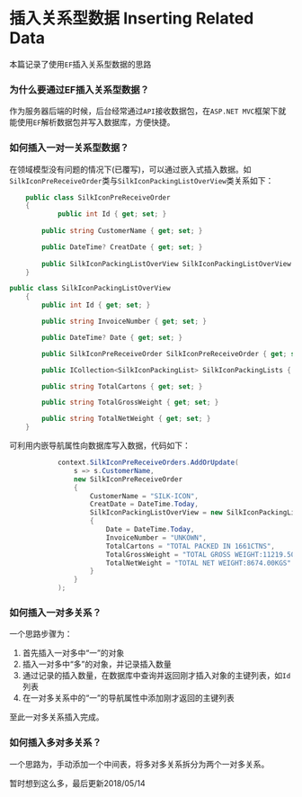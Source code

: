 # 插入关系型数据 Inserting Related Data
本篇记录了使用`EF`插入关系型数据的思路

### 为什么要通过EF插入关系型数据？
作为服务器后端的时候，后台经常通过`API`接收数据包，在`ASP.NET MVC`框架下就能使用`EF`解析数据包并写入数据库，方便快捷。

### 如何插入一对一关系型数据？
在领域模型没有问题的情况下(已覆写)，可以通过嵌入式插入数据。如`SilkIconPreReceiveOrder`类与`SilkIconPackingListOverView`类关系如下：
```c#
    public class SilkIconPreReceiveOrder
    {
    		public int Id { get; set; }
        
        public string CustomerName { get; set; }

        public DateTime? CreatDate { get; set; }
        
        public SilkIconPackingListOverView SilkIconPackingListOverView { get; set; }    //与SilkIconPackingListOverView为一对一关系
    }
```

```c#
public class SilkIconPackingListOverView
	{
		public int Id { get; set; }

		public string InvoiceNumber { get; set; }

		public DateTime? Date { get; set; }

		public SilkIconPreReceiveOrder SilkIconPreReceiveOrder { get; set; }    //与SilkIconPreReceiveOrder为一对一关系

		public ICollection<SilkIconPackingList> SilkIconPackingLists { get; set; }

		public string TotalCartons { get; set; }

		public string TotalGrossWeight { get; set; }

		public string TotalNetWeight { get; set; }
	}
```

可利用内嵌导航属性向数据库写入数据，代码如下：
```c#
            context.SilkIconPreReceiveOrders.AddOrUpdate(
                s => s.CustomerName,
                new SilkIconPreReceiveOrder
                {
                    CustomerName = "SILK-ICON",
                    CreatDate = DateTime.Today,
                    SilkIconPackingListOverView = new SilkIconPackingListOverView   //内嵌一对一关系的对象，一个SilkIconPreReceiveOrder只对应一个SilkIconPackingListOverView
                    {
                        Date = DateTime.Today,
                        InvoiceNumber = "UNKOWN",
                        TotalCartons = "TOTAL PACKED IN 1661CTNS",
                        TotalGrossWeight = "TOTAL GROSS WEIGHT:11219.50KGS",
                        TotalNetWeight = "TOTAL NET WEIGHT:8674.00KGS"
                    }
                }
            );
```

### 如何插入一对多关系？
一个思路步骤为：

1. 首先插入一对多中“一”的对象
2. 插入一对多中“多”的对象，并记录插入数量
3. 通过记录的插入数量，在数据库中查询并返回刚才插入对象的主键列表，如`Id`列表
4. 在一对多关系中的“一”的导航属性中添加刚才返回的主键列表

至此一对多关系插入完成。

### 如何插入多对多关系？
一个思路为，手动添加一个中间表，将多对多关系拆分为两个一对多关系。

暂时想到这么多，最后更新2018/05/14
